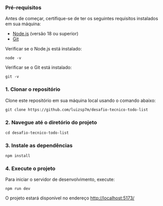 ### Pré-requisitos

Antes de começar, certifique-se de ter os seguintes requisitos instalados em sua máquina:

- [Node.js](https://nodejs.org/) (versão 18 ou superior)
- [Git](https://git-scm.com/)

Verificar se o Node.js está instalado:

```
node -v
```

Verificar se o Git está instalado:

```
git -v
```

### 1. Clonar o repositório

Clone este repositório em sua máquina local usando o comando abaixo:

```
git clone https://github.com/luizsp7m/desafio-tecnico-todo-list
```

### 2. Navegue até o diretório do projeto

```
cd desafio-tecnico-todo-list
```

### 3. Instale as dependências

```
npm install
```

### 4. Execute o projeto

Para iniciar o servidor de desenvolvimento, execute:

``` 
npm run dev
```

O projeto estará disponível no endereço <a href="http://localhost:5173/" target="_blank">http://localhost:5173/</a>
